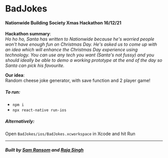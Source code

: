 # BadJokes

#### Nationwide Building Society Xmas Hackathon 16/12/21

**Hackathon summary**:  
*Ho ho ho, Santa has written to Nationwide because he's worried people won't have enough fun on Christmas Day. He's asked us to come up with an idea which will enhance the Christmas Day experience using technology. You can use any tech you want (Santa's not fussy) and you should ideally be able to demo a working prototype at the end of the day so Santa can pick his favourite.*

**Our idea**:  
Random cheese joke generator, with save function and 2 player game!

##### To run:

- `npm i`  
- `npx react-native run-ios`

##### Alternatively:

Open `BadJokes/ios/BadJokes.xcworkspace` in Xcode and hit Run

---

##### Built by [Sam Ransom](https://github.com/sjransom) and [Raja Singh](https://github.com/rajamann)
